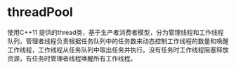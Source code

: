 # threadPool
使用C++11 提供的thread类，基于生产者消费者模型，分为管理线程和工作线程队列，管理者线程负责根据任务队列中的任务数来动态控制工作线程的数量和唤醒工作线程，工作线程从任务队列中取出任务并执行。没有任务时工作线程阻塞释放资源，有任务时管理者线程唤醒所有工作线程。
